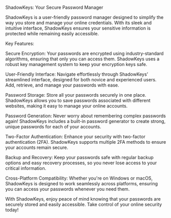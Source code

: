 ShadowKeys: Your Secure Password Manager

ShadowKeys is a user-friendly password manager designed to simplify the way you store and manage your online credentials. With its sleek and intuitive interface, ShadowKeys ensures your sensitive information is protected while remaining easily accessible.

Key Features:

Secure Encryption: Your passwords are encrypted using industry-standard algorithms, ensuring that only you can access them. ShadowKeys uses a robust key management system to keep your encryption keys safe.

User-Friendly Interface: Navigate effortlessly through ShadowKeys’ streamlined interface, designed for both novice and experienced users. Add, retrieve, and manage your passwords with ease.

Password Storage: Store all your passwords securely in one place. ShadowKeys allows you to save passwords associated with different websites, making it easy to manage your online accounts.

Password Generation: Never worry about remembering complex passwords again! ShadowKeys includes a built-in password generator to create strong, unique passwords for each of your accounts.

Two-Factor Authentication: Enhance your security with two-factor authentication (2FA). ShadowKeys supports multiple 2FA methods to ensure your accounts remain secure.

Backup and Recovery: Keep your passwords safe with regular backup options and easy recovery processes, so you never lose access to your critical information.

Cross-Platform Compatibility: Whether you're on Windows or macOS, ShadowKeys is designed to work seamlessly across platforms, ensuring you can access your passwords whenever you need them.

With ShadowKeys, enjoy peace of mind knowing that your passwords are securely stored and easily accessible. Take control of your online security today!
